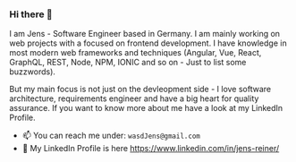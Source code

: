 ### Hi there 👋

I am Jens - Software Engineer based in Germany. I am mainly working on web projects with a focused on frontend development. I have knowledge in most modern web frameworks and techniques (Angular, Vue, React, GraphQL, REST, Node, NPM, IONIC and so on - Just to list some buzzwords). 

But my main focus is not just on the devleopment side - I love software architecture, requirements engineer and have a big heart for quality assurance. If you want to know more about me have a look at my LinkedIn Profile.

- 📫 You can reach me under: `wasdJens@gmail.com`
- 💼 My LinkedIn Profile is here https://www.linkedin.com/in/jens-reiner/
